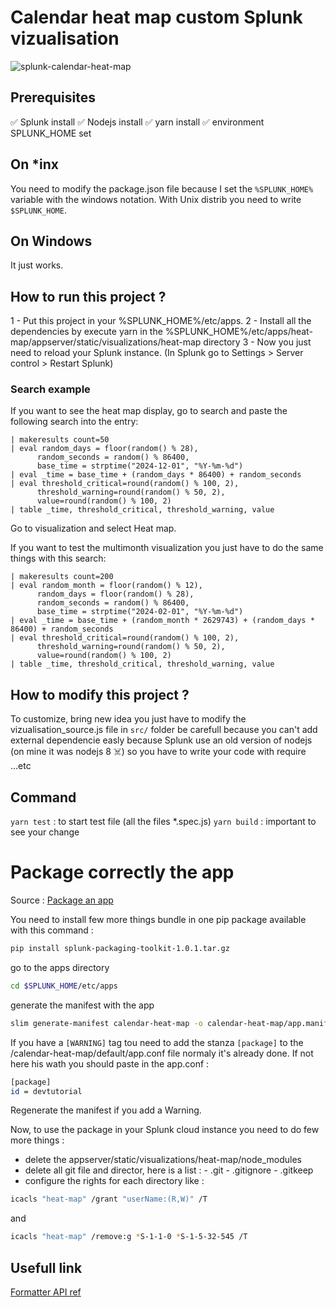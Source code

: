 # Calendar heat map custom Splunk vizualisation
![splunk-calendar-heat-map](https://github.com/DOMESDAY7/splunk-heat-map/assets/79838340/b1cd8f04-999b-48b4-baf6-da0f92791f16)

## Prerequisites

✅ Splunk install
✅ Nodejs install
✅ yarn install
✅ environment SPLUNK_HOME set

## On \*inx

You need to modify the package.json file because I set the `%SPLUNK_HOME%` variable with the windows notation. With Unix distrib you need to write `$SPLUNK_HOME`.

## On Windows

It just works.

## How to run this project ?

1 - Put this project in your %SPLUNK_HOME%/etc/apps.
2 - Install all the dependencies by execute yarn in the %SPLUNK_HOME%/etc/apps/heat-map/appserver/static/visualizations/heat-map directory
3 - Now you just need to reload your Splunk instance. (In Splunk go to Settings > Server control > Restart Splunk)

### Search example

If you want to see the heat map display, go to search and paste the following search into the entry:

```spl
| makeresults count=50
| eval random_days = floor(random() % 28),
      random_seconds = random() % 86400,
      base_time = strptime("2024-12-01", "%Y-%m-%d")
| eval _time = base_time + (random_days * 86400) + random_seconds
| eval threshold_critical=round(random() % 100, 2),
      threshold_warning=round(random() % 50, 2),
      value=round(random() % 100, 2)
| table _time, threshold_critical, threshold_warning, value
```

Go to visualization and select Heat map.

If you want to test the multimonth visualization you just have to do the same things with this search:

```spl
| makeresults count=200
| eval random_month = floor(random() % 12),
      random_days = floor(random() % 28),
      random_seconds = random() % 86400,
      base_time = strptime("2024-02-01", "%Y-%m-%d")
| eval _time = base_time + (random_month * 2629743) + (random_days * 86400) + random_seconds
| eval threshold_critical=round(random() % 100, 2),
      threshold_warning=round(random() % 50, 2),
      value=round(random() % 100, 2)
| table _time, threshold_critical, threshold_warning, value
```

## How to modify this project ?

To customize, bring new idea you just have to modify the vizualisation_source.js file in `src/` folder be carefull because you can't add external dependencie easly because Splunk use an old version of nodejs (on mine it was nodejs 8 ☠️) so you have to write your code with require ...etc

## Command

`yarn test` : to start test file (all the files \*.spec.js)
`yarn build` : important to see your change

# Package correctly the app

Source : [Package an app](https://dev.splunk.com/enterprise/tutorials/module_validate/packageapp)

You need to install few more things bundle in one pip package available with this command :

```bash
pip install splunk-packaging-toolkit-1.0.1.tar.gz
```

go to the apps directory

```bash
cd $SPLUNK_HOME/etc/apps
```

generate the manifest with the app

```bash
slim generate-manifest calendar-heat-map -o calendar-heat-map/app.manifest
```

If you have a `[WARNING]` tag tou need to add the stanza `[package]` to the /calendar-heat-map/default/app.conf file normaly it's already done. If not here his wath you should paste in the app.conf :

```bash
[package]
id = devtutorial
```

Regenerate the manifest if you add a Warning.

Now, to use the package in your Splunk cloud instance you need to do few more things :

- delete the appserver/static/visualizations/heat-map/node_modules
- delete all git file and director, here is a list : - .git - .gitignore - .gitkeep
- configure the rights for each directory like :

```bash
icacls "heat-map" /grant "userName:(R,W)" /T
```

and

```bash
icacls "heat-map" /remove:g *S-1-1-0 *S-1-5-32-545 /T
```

## Usefull link

[Formatter API ref](https://docs.splunk.com/Documentation/SplunkCloud/9.1.2308/AdvancedDev/CustomVizFormatterApiRef)
